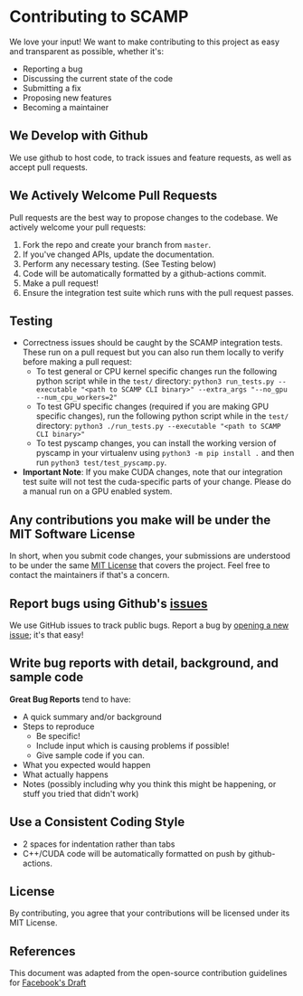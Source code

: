 # Contributing to SCAMP
We love your input! We want to make contributing to this project as easy and transparent as possible, whether it's:

- Reporting a bug
- Discussing the current state of the code
- Submitting a fix
- Proposing new features
- Becoming a maintainer

## We Develop with Github
We use github to host code, to track issues and feature requests, as well as accept pull requests.

## We Actively Welcome Pull Requests
Pull requests are the best way to propose changes to the codebase. We actively welcome your pull requests:

1. Fork the repo and create your branch from `master`.
2. If you've changed APIs, update the documentation.
3. Perform any necessary testing. (See Testing below)
4. Code will be automatically formatted by a github-actions commit.
5. Make a pull request!
6. Ensure the integration test suite which runs with the pull request passes.

## Testing
- Correctness issues should be caught by the SCAMP integration tests. These run on a pull request but you can also run them locally to verify before making a pull request:
  - To test general or CPU kernel specific changes run the following python script while in the `test/` directory: `python3 run_tests.py --executable "<path to SCAMP CLI binary>" --extra_args "--no_gpu --num_cpu_workers=2"`
  - To test GPU specific changes (required if you are making GPU specific changes), run the following python script while in the `test/` directory: `python3 ./run_tests.py --executable "<path to SCAMP CLI binary>"`
  - To test pyscamp changes, you can install the working version of pyscamp in your virtualenv using `python3 -m pip install .` and then run `python3 test/test_pyscamp.py`.
- **Important Note**: If you make CUDA changes, note that our integration test suite will not test the cuda-specific parts of your change. Please do a manual run on a GPU enabled system.

## Any contributions you make will be under the MIT Software License
In short, when you submit code changes, your submissions are understood to be under the same [MIT License](http://choosealicense.com/licenses/mit/) that covers the project. Feel free to contact the maintainers if that's a concern.

## Report bugs using Github's [issues](https://github.com/zpzim/SCAMP/issues)
We use GitHub issues to track public bugs. Report a bug by [opening a new issue](https://github.com/zpzim/SCAMP/issues/new); it's that easy!

## Write bug reports with detail, background, and sample code

**Great Bug Reports** tend to have:

- A quick summary and/or background
- Steps to reproduce
  - Be specific!
  - Include input which is causing problems if possible!
  - Give sample code if you can.
- What you expected would happen
- What actually happens
- Notes (possibly including why you think this might be happening, or stuff you tried that didn't work)

## Use a Consistent Coding Style

* 2 spaces for indentation rather than tabs
* C++/CUDA code will be automatically formatted on push by github-actions.

## License
By contributing, you agree that your contributions will be licensed under its MIT License.

## References
This document was adapted from the open-source contribution guidelines for [Facebook's Draft](https://github.com/facebook/draft-js/blob/a9316a723f9e918afde44dea68b5f9f39b7d9b00/CONTRIBUTING.md)
